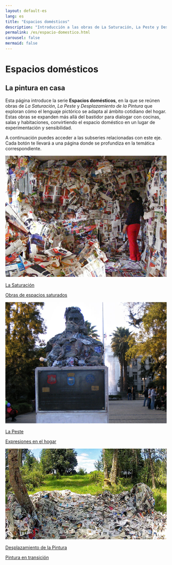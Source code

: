 ```yaml
---
layout: default-es
lang: es
title: "Espacios domésticos"
description: "Introducción a las obras de La Saturación, La Peste y Desplazamiento de la Pintura en contextos domésticos."
permalink: /es/espacio-domestico.html
carousel: false
mermaid: false
---
```


<h1 class="titulo">Espacios domésticos</h1>
<h2 class="subtitulo">La pintura en casa</h2>

<section class="parrafo">
  <p>
    Esta página introduce la serie <strong>Espacios domésticos</strong>, en la que se reúnen obras de <em>La Saturación</em>, <em>La Peste</em> y <em>Desplazamiento de la Pintura</em> que exploran cómo el lenguaje pictórico se adapta al ámbito cotidiano del hogar. Estas obras se expanden más allá del bastidor para dialogar con cocinas, salas y habitaciones, convirtiendo el espacio doméstico en un lugar de experimentación y sensibilidad.
  </p>
  <p>
    A continuación puedes acceder a las subseries relacionadas con este eje. Cada botón te llevará a una página donde se profundiza en la temática correspondiente.
  </p>
</section>

<div class="button-container">
  <a href="/es/saturacion.html" class="fancy-button">
    <div class="button-content">
      <img src="/assets/img/la-saturacion-cocina-cubierta-086.jpg" alt="Serie La Saturación" loading="lazy">
      <p class="title">La Saturación</p>
      <p class="subtitle">Obras de espacios saturados</p>
    </div>
  </a>

  <a href="/es/la-peste-des-domestico.html" class="fancy-button">
    <div class="button-content">
      <img src="/assets/img/la-peste-desp-espacio-pub-ohiggins001.jpg" alt="Serie La Peste" loading="lazy">
      <p class="title">La Peste</p>
      <p class="subtitle">Expresiones en el hogar</p>
    </div>
  </a>

  <a href="/es/desplazamiento-pintura.html" class="fancy-button">
    <div class="button-content">
      <img src="/assets/img/la-peste-desp-espacio-rural-ruralias01.jpg" alt="Desplazamiento de la Pintura" loading="lazy">
      <p class="title">Desplazamiento de la Pintura</p>
      <p class="subtitle">Pintura en transición</p>
    </div>
  </a>
</div>

